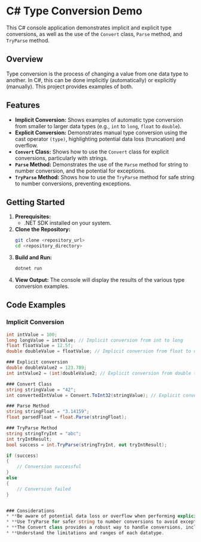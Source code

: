 # C# Type Conversion Demo

This C# console application demonstrates implicit and explicit type conversions, as well as the use of the `Convert` class, `Parse` method, and `TryParse` method.

## Overview

Type conversion is the process of changing a value from one data type to another. In C#, this can be done implicitly (automatically) or explicitly (manually). This project provides examples of both.

## Features

* **Implicit Conversion:** Shows examples of automatic type conversion from smaller to larger data types (e.g., `int` to `long`, `float` to `double`).
* **Explicit Conversion:** Demonstrates manual type conversion using the cast operator `(type)`, highlighting potential data loss (truncation) and overflow.
* **`Convert` Class:** Shows how to use the `Convert` class for explicit conversions, particularly with strings.
* **`Parse` Method:** Demonstrates the use of the `Parse` method for string to number conversion, and the potential for exceptions.
* **`TryParse` Method:** Shows how to use the `TryParse` method for safe string to number conversions, preventing exceptions.

## Getting Started

1.  **Prerequisites:**
    * .NET SDK installed on your system.
2.  **Clone the Repository:**
    ```bash
    git clone <repository_url>
    cd <repository_directory>
    ```
3.  **Build and Run:**
    ```bash
    dotnet run
    ```
4.  **View Output:**
    The console will display the results of the various type conversion examples.

## Code Examples

### Implicit Conversion

```csharp
int intValue = 100;
long longValue = intValue; // Implicit conversion from int to long
float floatValue = 12.5f;
double doubleValue = floatValue; // Implicit conversion from float to double

### Explicit conversion
double doubleValue2 = 123.789;
int intValue2 = (int)doubleValue2; // Explicit conversion from double to int (truncation)

### Convert Class
string stringValue = "42";
int convertedIntValue = Convert.ToInt32(stringValue); // Explicit conversion string to int using Convert

### Parse Method
string stringFloat = "3.14159";
float parsedFloat = float.Parse(stringFloat);

### TryParse Method
string stringTryInt = "abc";
int tryIntResult;
bool success = int.TryParse(stringTryInt, out tryIntResult);

if (success)
{
    // Conversion successful
}
else
{
    // Conversion failed
}


### Considerations
* **Be aware of potential data loss or overflow when performing explicit conversions.
* **Use TryParse for safer string to number conversions to avoid exceptions.
* **The Convert class provides a robust way to handle conversions, including null values.
* **Understand the limitations and ranges of each datatype.